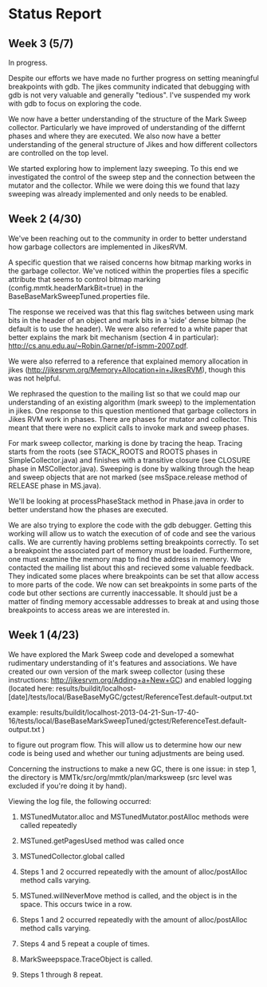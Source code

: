 Status Report
=============

Week 3 (5/7)
------------
In progress.

Despite our efforts we have made no further progress on setting meaningful breakpoints with gdb. The jikes community indicated that debugging with gdb is not very valuable and generally "tedious". I've suspended my work with gdb to focus on exploring the code.

We now have a better understanding of the structure of the Mark Sweep collector. Particularly we have improved of understanding of the differnt phases and where they are executed. We also now have a better understanding of the general structure of Jikes and how different collectors are controlled on the top level.

We started exploring how to implement lazy sweeping. To this end we investigated the control of the sweep step and the connection between the mutator and the collector. While we were doing this we found that lazy sweeping was already implemented and only needs to be enabled.

Week 2 (4/30)
-------------
We've been reaching out to the community in order to better understand how garbage collectors are implemented in JikesRVM.

A specific question that we raised concerns how bitmap marking works in the garbage collector. We've noticed within the properties files a specific attribute that seems to control bitmap marking (config.mmtk.headerMarkBit=true) in the BaseBaseMarkSweepTuned.properties file.

The response we received was that this flag switches between using mark bits in the header of an object and mark bits in a 'side' dense bitmap (he default is to use the header). We were also referred to a white paper that better explains the mark bit mechanism (section 4 in particular): http://cs.anu.edu.au/~Robin.Garner/pf-ismm-2007.pdf.

We were also referred to a reference that explained memory allocation in jikes (http://jikesrvm.org/Memory+Allocation+in+JikesRVM), though this was not helpful.

We rephrased the question to the mailing list so that we could map our understanding of an existing algorithm (mark sweep) to the implementation in jikes. One response to this question mentioned that garbage collectors in Jikes RVM work in phases. There are phases for mutator and collector. This meant that there were no explicit calls to invoke mark and sweep phases.

For mark sweep collector, marking is done by tracing the heap. Tracing starts from the roots (see STACK_ROOTS and ROOTS phases in SimpleCollector.java) and finishes with a transitive closure (see CLOSURE phase in MSCollector.java). Sweeping is done by walking through the heap and sweep objects that are not marked (see msSpace.release method of RELEASE phase in MS.java).

We'll be looking at processPhaseStack method in Phase.java in order to better understand how the phases are executed.

We are also trying to explore the code with the gdb debugger. Getting this working will allow us to watch the execution of of code and see the various calls. We are currently having problems setting breakpoints correctly. To set a breakpoint the associated part of memory must be loaded. Furthermore, one must examine the memory map to find the address in memory. We contacted the mailing list about this and recieved some valuable feedback. They indicated some places where breakpoints can be set that allow access to more parts of the code. We now can set breakpoints in some parts of the code but other sections are currently inaccessable. It should just be a matter of finding memory accessable addresses to break at and using those breakpoints to access areas we are interested in.



Week 1 (4/23)
-------------

We have explored the Mark Sweep code and developed a somewhat rudimentary understanding of it's features and associations. We have created our own version of the mark sweep collector (using these instructions: http://jikesrvm.org/Adding+a+New+GC) and enabled logging (located here: results/buildit/localhost-[date]/tests/local/BaseBaseMyGC/gctest/ReferenceTest.default-output.txt

example: results/buildit/localhost-2013-04-21-Sun-17-40-16/tests/local/BaseBaseMarkSweepTuned/gctest/ReferenceTest.default-output.txt )

to figure out program flow. This will allow us to determine how our new code is being used and whether our tuning adjustments are being used.

Concerning the instructions to make a new GC, there is one issue: in step 1, the directory is MMTk/src/org/mmtk/plan/marksweep (src level was excluded if you're doing it by hand).

Viewing the log file, the following occurred:

1. MSTunedMutator.alloc and MSTunedMutator.postAlloc methods were called repeatedly

2. MSTuned.getPagesUsed method was called once

3. MSTunedCollector.global called

4. Steps 1 and 2 occurred repeatedly with the amount of alloc/postAlloc method calls varying.

5. MSTuned.willNeverMove method is called, and the object is in the space. This occurs twice in a row.

6. Steps 1 and 2 occurred repeatedly with the amount of alloc/postAlloc method calls varying.

7. Steps 4 and 5 repeat a couple of times.

8. MarkSweepspace.TraceObject is called.

9. Steps 1 through 8 repeat.
